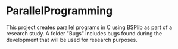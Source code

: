 # ParallelProgramming
This project creates parallel programs in C using BSPlib as part of a research study. A folder "Bugs" includes bugs found during the 
development that will be used for research purposes. 
